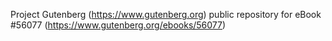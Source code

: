 Project Gutenberg (https://www.gutenberg.org) public repository for
eBook #56077 (https://www.gutenberg.org/ebooks/56077)
